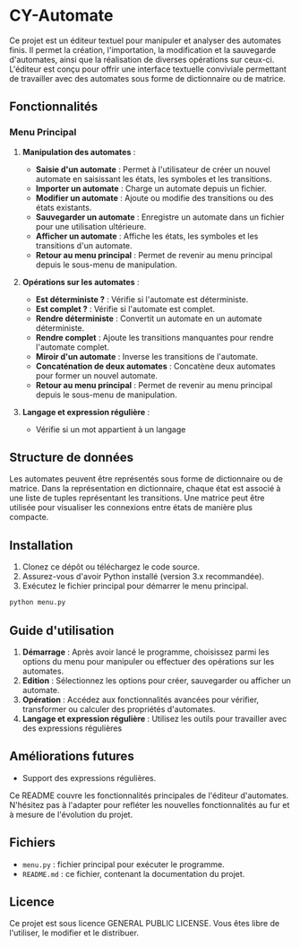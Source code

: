 # CY-Automate

Ce projet est un éditeur textuel pour manipuler et analyser des automates finis. Il permet la création, l'importation, la modification et la sauvegarde d'automates, ainsi que la réalisation de diverses opérations sur ceux-ci. L'éditeur est conçu pour offrir une interface textuelle conviviale permettant de travailler avec des automates sous forme de dictionnaire ou de matrice.

## Fonctionnalités

### Menu Principal

1. **Manipulation des automates** :
   - **Saisie d'un automate** : Permet à l'utilisateur de créer un nouvel automate en saisissant les états, les symboles et les transitions.
   - **Importer un automate** : Charge un automate depuis un fichier.
   - **Modifier un automate** : Ajoute ou modifie des transitions ou des états existants.
   - **Sauvegarder un automate** : Enregistre un automate dans un fichier pour une utilisation ultérieure.
   - **Afficher un automate** : Affiche les états, les symboles et les transitions d'un automate.
   - **Retour au menu principal** : Permet de revenir au menu principal depuis le sous-menu de manipulation.

2. **Opérations sur les automates** :
   - **Est déterministe ?** : Vérifie si l'automate est déterministe.
   - **Est complet ?** : Vérifie si l'automate est complet.
   - **Rendre déterministe** : Convertit un automate en un automate déterministe.
   - **Rendre complet** : Ajoute les transitions manquantes pour rendre l'automate complet.
   - **Miroir d'un automate** : Inverse les transitions de l'automate.
   - **Concaténation de deux automates** : Concatène deux automates pour former un nouvel automate.
   - **Retour au menu principal** : Permet de revenir au menu principal depuis le sous-menu de manipulation.
  
3. **Langage et expression régulière** :
   - Vérifie si un mot appartient à un langage

## Structure de données

Les automates peuvent être représentés sous forme de dictionnaire ou de matrice. Dans la représentation en dictionnaire, chaque état est associé à une liste de tuples représentant les transitions. Une matrice peut être utilisée pour visualiser les connexions entre états de manière plus compacte.


## Installation

1. Clonez ce dépôt ou téléchargez le code source.
2. Assurez-vous d'avoir Python installé (version 3.x recommandée).
3. Exécutez le fichier principal pour démarrer le menu principal.

```bash
python menu.py
```

## Guide d'utilisation

1. **Démarrage** : Après avoir lancé le programme, choisissez parmi les options du menu pour manipuler ou effectuer des opérations sur les automates.
2. **Edition** : Sélectionnez les options pour créer, sauvegarder ou afficher un automate.
3. **Opération** : Accédez aux fonctionnalités avancées pour vérifier, transformer ou calculer des propriétés d'automates.
4. **Langage et expression régulière** : Utilisez les outils pour travailler avec des expressions régulières 


## Améliorations futures

- Support des expressions régulières.

Ce README couvre les fonctionnalités principales de l'éditeur d'automates. N'hésitez pas à l'adapter pour refléter les nouvelles fonctionnalités au fur et à mesure de l'évolution du projet.

## Fichiers

- `menu.py` : fichier principal pour exécuter le programme.
- `README.md` : ce fichier, contenant la documentation du projet.

## Licence

Ce projet est sous licence GENERAL PUBLIC LICENSE. Vous êtes libre de l'utiliser, le modifier et le distribuer.
